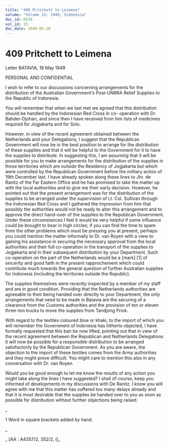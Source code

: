 ```yaml
---
title: "409 Pritchett to Leimena"
volume: "Volume 15: 1949, Indonesia"
doc_id: 6578
vol_id: 15
doc_date: 1949-05-18
---
```


# 409 Pritchett to Leimena

Letter BATAVIA, 18 May 1949

PERSONAL AND CONFIDENTIAL

I wish to refer to our discussions concerning arrangements for the distribution of the Australian Government's Post-UNRRA Relief Supplies to the Republic of Indonesia.

You will remember that when we last met we agreed that this distribution should be handled by the Indonesian Red Cross in co- operation with Dr. Bahder-Djohan, and since then I have received from him lists of medicines required for Jogjakarta and for Solo.

However, in view of the recent agreement obtained between the Netherlands and your Delegations, I suggest that the Republican Government will now be in the best position to arrange for the distribution of these supplies and that it will be helpful to the Government for it to have the supplies to distribute. In suggesting this, I am assuming that it will be possible for you to make arrangements for the distribution of the supplies in those territories which are outside the Residency of Jogjakarta but which were controlled by the Republican Government before the military action of 19th December last. I have already spoken along these lines to Jhr. de Ranitz of the Far Eastern Office and he has promised to take the matter up with the local authorities and to give me their early decision. However, he pointed out that the present arrangement was for the distribution of the supplies to be arranged under the supervision of Lt. Col. Sullivan through the Indonesian Red Cross and I gathered the impression from him that possibly the authorities would not be ready to alter this arrangement and to approve the direct hand-over of the supplies to the Republican Government. Under these circumstances I feel it would be very helpful if some influence could be brought to bear in high circles; if you can find the time to spare from the other problems which must be pressing you at present, perhaps you could mention the matter informally to Dr. van Royen with a view to gaining his assistance in securing the necessary approval from the local authorities and their full co-operation in the transport of the supplies to Jogjakarta and in their subsequent distribution by your Department. Such co-operation on the part of the Netherlands would be a [mark] [1] of sincerity and good faith in the present rapprochement which could contribute much towards the general question of further Australian supplies for Indonesia (including the territories outside the Republic).

The supplies themselves were recently inspected by a member of my staff and are in good condition. Providing that the Netherlands authorities are agreeable to their being handed over directly to your Department, the only arrangements that need to be made in Batavia are the securing of a clearance from the Customs authorities and the provision of ten or eleven three-ton trucks to move the supplies from Tandjong Priok.

With regard to the textiles coloured blue or khaki, to the import of which you will remember the Government of Indonesia has hitherto objected, I have formally requested that this ban be now lifted, pointing out that in view of the recent agreement between the Republican and Netherlands Delegations it will now be possible for a responsible distribution to be arranged satisfactorily by the Republican Government. As you are aware, the objection to the import of these textiles comes from the Army authorities and they might prove difficult. You might care to mention this also in any conversation with Dr. van Royen.

Would you be good enough to let me know the results of any action you might take along the lines I have suggested? I shall of course, keep you informed of developments in my discussions with De Ranitz. I know you will agree with me that this matter has suffered too many delays already and that it is most desirable that the supplies be handed over to you as soon as possible for distribution without further objections being raised.

_

1 Word in square brackets added by hand.

_

_ [AA : A4357/2, 352/2, i]_
